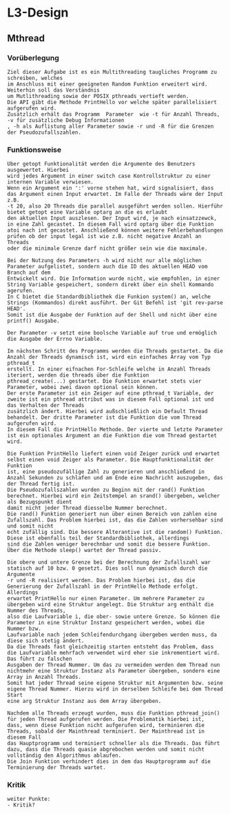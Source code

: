 # L3-Design

## Mthread

### Vorüberlegung
    Ziel dieser Aufgabe ist es ein Multithreading taugliches Programm zu schreiben, welches
    im Anschluss mit einer geeigneten Random Funktion erweitert wird. Weiterhin soll das Verständnis
    um Mutlithreading sowie der POSIX pthreads vertieft werden. 
    Die API gibt die Methode PrintHello vor welche später parallelisiert aufgerufen wird. 
    Zusätzlich erhält das Programm  Parameter  wie -t für Anzahl Threads, -v für zusätzliche Debug Informationen
    , -h als Auflistung aller Parameter sowie -r und -R für die Grenzen der Pseudozufallszahlen. 
    
    
### Funktionsweise
    
    Über getopt Funktionalität werden die Argumente des Benutzers ausgewertet. Hierbei 
    wird jedes Argument in einer switch case Kontrollstruktur zu einer internen Variable verwiesen.
    Wenn ein Argument ein ':' vorne stehen hat, wird signalisiert, dass das Argument einen Input erwartet. Im Falle der Threads wäre der Input z.B.
    -t 20, also 20 Threads die parallel ausgeführt werden sollen. Hierführ bietet getopt eine Variable optarg an die es erlaubt
    den aktuellen Input auszlesen. Der Input wird, je nach einsatzzewck, in eine Zahl gecastet. In diesem Fall wird optarg über die Funktion
    atoi nach int gecastet. Anschließend können weitere Fehlerbehandlungen prüfen ob der input legal ist wie z.B. nicht negative Anzahl an Threads
    oder die minimale Grenze darf nicht größer sein wie die maximale.
    
    Bei der Nutzung des Parameters -h wird nicht nur alle möglichen Parameter aufgelistet, sondern auch die ID des aktuellen HEAD vom Branch auf dem
    Entwickelt wird. Die Information wurde nicht, wie empfohlen, in einer String Variable gespeichert, sondern direkt über ein shell Kommando agerufen.
    In C bietet die Standardbibliothek die Funkion system() an, welche Strings (Kommandos) direkt ausführt. Der Git Befehl ist 'git rev-parse HEAD'.
    Somit ist die Ausgabe der Funktion auf der Shell und nicht über eine printf() Ausgabe.
    
    Der Parameter -v setzt eine boolsche Variable auf true und ermöglich die Ausgabe der Errno Variable.
    
    Im nächsten Schritt des Programms werden die Threads gestartet. Da die Anzahl der Threads dynamisch ist, wird ein einfaches Array vom Typ pthread_t
    erstellt. In einer eifnachen For-Schleife welche in Anzahl Threads iteriert, werden die threads über die Funktion 
    pthread_create(...) gestartet. Die Funktion erwartet stets vier Parameter, wobei zwei davon optional sein können.
    Der erste Parameter ist ein Zeiger auf eine pthread_t Variable, der zweite ist ein pthread attribut was in diesem Fall optional ist und das Verhalten der Threads
    zusätzlich ändert. Hierbei wird außschließlich ein Default Thread behandelt. Der dritte Parameter ist die Funktion die vom Thread aufgerufen wird.
    In diesem Fall die PrintHello Methode. Der vierte und letzte Parameter ist ein optionales Argument an die Funktion die vom Thread gestartet wird.
    
    Die Funktion PrintHello liefert einen void Zeiger zurück und erwartet selbst einen void Zeiger als Parameter. Die Hauptfunktionalität der Funktion 
    ist, eine pseudozufällige Zahl zu generieren und anschließend in Anzahl Sekunden zu schlafen und am Ende eine Nachricht auszugeben, das der Thread fertig ist.
    Die Pseudozufallszahlen wurden zu Beginn mit der rand() Funktion berechnet. Hierbei wird ein Zeitstempel an srand() übergeben, welcher als Bezugspunkt dient
    damit nicht jeder Thread diesselbe Nummer berechnet.
    Die rand() Funktion generiert nun über einen Bereich von zahlen eine Zufallszahl. Das Problem hierbei ist, das die Zahlen vorhersehbar sind und somit nicht
    echt zufällig sind. Die bessere Alterantive ist die random() Funktion. Diese ist ebenfalls teil der Standardbibliothek, allerdings 
    sind die Zahlen weniger berechnbar und somit die bessere Funktion. Über die Methode sleep() wartet der Thread passiv.
    
    Die obere und untere Grenze bei der Berechnung der Zufallszahl war statisch auf 10 bzw. 0 gesetzt. Dies soll nun dynamisch durch die Argumente
    -r und -R realisiert werden. Das Problem hierbei ist, das die Generierung der Zufallszahl in der PrintHello Methode erfolgt. Allerdings
    erwartet PrintHello nur einen Parameter. Um mehrere Parameter zu übergeben wird eine Struktur angelegt. Die Struktur arg enthält die Nummer des Threads,
    also die Laufvariable i, die ober- sowie untere Grenze. So können die Parameter in eine Struktur Instanz gespeichert werden, wobei die Nummer bzw. 
    Laufvariable nach jedem Schleifendurchgang übergeben werden muss, da diese sich stetig ändert.
    Da die Threads fast gleichzeitig starten entsteht das Problem, dass die Laufvariable mehrfach verwendet wird eher sie inkrementiert wird. Das führt zu falschen
    Ausgaben der Thread Nummer. Um das zu vermeiden werden dem Thread nun nichtmehr eine Struktur Instanz als Parameter übergeben, sondern eine Array in Anzahl Threads.
    Somit hat jeder Thread seine eigene Struktur mit Argumenten bzw. seine eigene Thread Nummer. Hierzu wird in derselben Schleife bei dem Thread Start
    eine arg Struktur Instanz aus dem Array übergeben. 
    
    Nachdem alle Threads erzeugt wurden, muss die Funktion pthread_join() für jeden Thread aufgerufen werden. Die Problematik hierbei ist,
    dass, wenn diese Funktion nicht aufgerufen wird, terminieren die Threads, sobald der Mainthread terminiert. Der Mainthread ist in diesem Fall
    das Hauptprogramm und terminiert schneller als die Threads. Das führt dazu, dass die Threads quasie abgrebochen werden und somit nicht vollständig den Algorithmus ablaufen.
    Die Join Funktion verhindert dies in dem das Hauptprogramm auf die Terminierung der Threads wartet. 
    
### Kritik

    weiter Punkte:
    - Kritik? 

   

